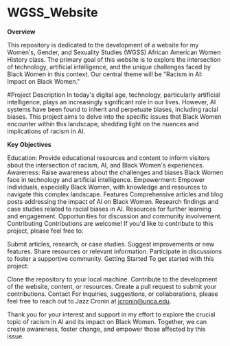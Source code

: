 # WGSS_Website

**Overview**

This repository is dedicated to the development of a website for my Women's, Gender, and Sexuality Studies (WGSS) African American Women History class. The primary goal of this website is to explore the intersection of technology, artificial intelligence, and the unique challenges faced by Black Women in this context. Our central theme will be "Racism in AI: Impact on Black Women."

#Project Description
In today's digital age, technology, particularly artificial intelligence, plays an increasingly significant role in our lives. However, AI systems have been found to inherit and perpetuate biases, including racial biases. This project aims to delve into the specific issues that Black Women encounter within this landscape, shedding light on the nuances and implications of racism in AI.

**Key Objectives**

Education: Provide educational resources and content to inform visitors about the intersection of racism, AI, and Black Women's experiences.
Awareness: Raise awareness about the challenges and biases Black Women face in technology and artificial intelligence.
Empowerment: Empower individuals, especially Black Women, with knowledge and resources to navigate this complex landscape.
Features
Comprehensive articles and blog posts addressing the impact of AI on Black Women.
Research findings and case studies related to racial biases in AI.
Resources for further learning and engagement.
Opportunities for discussion and community involvement.
Contributing
Contributions are welcome! If you'd like to contribute to this project, please feel free to:

Submit articles, research, or case studies.
Suggest improvements or new features.
Share resources or relevant information.
Participate in discussions to foster a supportive community.
Getting Started
To get started with this project:

Clone the repository to your local machine.
Contribute to the development of the website, content, or resources.
Create a pull request to submit your contributions.
Contact
For inquiries, suggestions, or collaborations, please feel free to reach out to Jazz Cronin at jcronin@unca.edu.

Thank you for your interest and support in my effort to explore the crucial topic of racism in AI and its impact on Black Women. Together, we can create awareness, foster change, and empower those affected by this issue.
